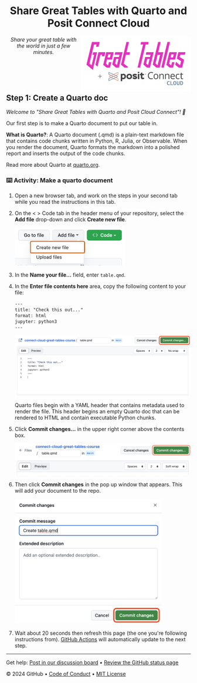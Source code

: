 <header>

<!--
  <<< Author notes: Course header >>>
  Include a 1280×640 image, course title in sentence case, and a concise description in emphasis.
  In your repository settings: enable template repository, add your 1280×640 social image, auto delete head branches.
  Add your open source license, GitHub uses MIT license.
-->

# Share Great Tables with Quarto and Posit Connect Cloud

<img src="/images/connect-cloud-great-tables.png" width=300 align=right>

_Share your great table with the world in just a few minutes._

</br>
</br>

</header>

<!--
  <<< Author notes: Step 1 >>>
  Choose 3-5 steps for your course.
  The first step is always the hardest, so pick something easy!
  Link to docs.github.com for further explanations.
  Encourage users to open new tabs for steps!
  TBD-step-1-notes.
-->

## Step 1: Create a Quarto doc

_Welcome to "Share Great Tables with Quarto and Posit Cloud Connect"! :wave:_

Our first step is to make a Quarto document to put our table in.

**What is Quarto?**: A Quarto document (.qmd) is a plain-text markdown file that contains 
code chunks written in Python, R, Julia, or Observable. When you render the document, Quarto formats the markdown into a polished report and inserts the output of the code chunks.

Read more about Quarto at [quarto.org](https://quarto.org/). 

### :keyboard: Activity: Make a quarto document

1. Open a new browser tab, and work on the steps in your second tab while you read the instructions in this tab.
  
2. On the < > Code tab in the header menu of your repository, select the **Add file** drop-down and click **Create new file**.

   <img src="/images/create-new-file.png" width="300"/>

4. In the **Name your file...** field, enter `table.qmd`.

5. In the **Enter file contents here** area, copy the following content to your file:

   ```
   ---
   title: "Check this out..."
   format: html
   jupyter: python3
   ---
   
   ```

   <img src="/images/my-quarto-file.png" width="600"/>
   

   Quarto files begin with a YAML header that contains metadata used to render the file. This header begins an empty Quarto doc that can be rendered to HTML and contain executable Python chunks.

7. Click **Commit changes...** in the upper right corner above the contents box. 

   <img src="/images/commit-top-of-page.png" width="600"/>

9. Then click **Commit changes** in the pop up window that appears. This will add your document to the repo.

   <img src="/images/commit-full-screen.png" width="400"/>
   
10. Wait about 20 seconds then refresh this page (the one you're following instructions from). [GitHub Actions](https://docs.github.com/en/actions) will automatically update to the next step.

<footer>

<!--
  <<< Author notes: Footer >>>
  Add a link to get support, GitHub status page, code of conduct, license link.
-->

---

Get help: [Post in our discussion board](https://forum.posit.co/c/posit-professional-hosted/posit-connect-cloud/67) &bull; [Review the GitHub status page](https://www.githubstatus.com/)

&copy; 2024 GitHub &bull; [Code of Conduct](https://www.contributor-covenant.org/version/2/1/code_of_conduct/code_of_conduct.md) &bull; [MIT License](https://gh.io/mit)

</footer>
